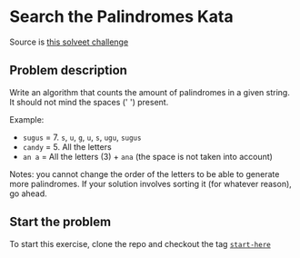 # Search the Palindromes Kata

Source is [this solveet challenge](http://www.solveet.com/exercises/Contar-los-Palindromos/245)

## Problem description

Write an algorithm that counts the amount of palindromes in a given string. It should not mind the spaces (' ') present.

Example:

  * ``sugus`` = 7. ``s``, ``u``, ``g``, ``u``, ``s``, ``ugu``, ``sugus``
  * ``candy`` = 5. All the letters
  * ``an a`` = All the letters (3) + ``ana`` (the space is not taken into account)

Notes: you cannot change the order of the letters to be able to generate more palindromes. If your solution involves sorting it (for whatever reason), go ahead.

## Start the problem

To start this exercise, clone the repo and checkout the tag [``start-here``](https://github.com/alvarogarcia7/palindromes-searcher-kata-java/tree/start-here)
